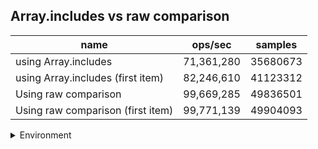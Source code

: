 ## Array.includes vs raw comparison

|name|ops/sec|samples|
|-|-|-|
|using Array.includes|71,361,280|35680673|
|using Array.includes (first item)|82,246,610|41123312|
|Using raw comparison|99,669,285|49836501|
|Using raw comparison (first item)|99,771,139|49904093|


<details>
<summary>Environment</summary>

* __Machine:__ linux x64 | 4 vCPUs | 7.6GB Mem
* __Run:__ Thu Sep 04 2025 18:08:22 GMT+0000 (Coordinated Universal Time)
* __Node:__ `v22.19.0`
</details>

<!--
{"environment":{"platform":"linux","arch":"x64","cpus":4,"totalMemory":7.597843170166016},"benchmarks":[{"name":"using Array.includes","samples":35680673,"opsSec":71361280.77578938},{"name":"using Array.includes (first item)","samples":41123312,"opsSec":82246610.67604907},{"name":"Using raw comparison","samples":49836501,"opsSec":99669285.5316811},{"name":"Using raw comparison (first item)","samples":49904093,"opsSec":99771139.57907835}]}-->
